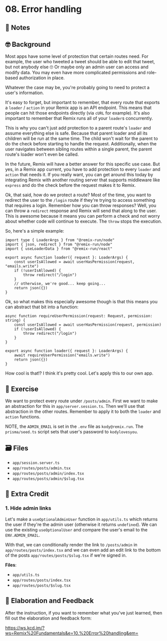 # 08. Error handling

## 📝 Notes

## 🤓 Background

Most apps have some level of protection that certain routes need. For example,
the user who tweeted a tweet should be able to edit that tweet, but not anybody
else 🙄 Or maybe only an admin user can access and modify data. You may even
have more complicated permissions and role-based authorization in place.

Whatever the case may be, you're probably going to need to protect a user's
information.

It's easy to forget, but important to remember, that every route that exports a
`loader` / `action` in your Remix app is an API endpoint. This means that people
can hit those endpoints directly (via `cURL` for example). It's also important
to remember that Remix runs all of your `loader`s concurrently.

This is why you can't just add protection to a parent route's `loader` and
assume everything else is safe. Because that parent loader and all its children
will be run at the same time. The child won't wait for the parent to do the
check before starting to handle the request. Additionally, when the user
navigates between sibling routes within a single parent, the parent route's
loader won't even be called.

In the future, Remix will have a better answer for this specific use case. But
yes, in a Remix app current, you have to add protection to every `loader` and
`action` that needs it. If you really want, you can get around this today by
integrating Remix with another routing server that supports middleware like
`express` and do the check before the request makes it to Remix.

Ok, that said, how do we protect a route? Most of the time, you want to redirect
the user to the `/login` route if they're trying to access something that
requires a login. Remember how you can throw responses? Well, you can throw a
`redirect` response and Remix will send that along to the user. This is awesome
because it means you can perform a check and not worry about whether code will
continue to execute. The `throw` stops the execution.

So, here's a simple example:

```tsx
import type { LoaderArgs } from "@remix-run/node"
import { json, redirect } from "@remix-run/node"
import { useLoaderData } from "@remix-run/react"

export async function loader({ request }: LoaderArgs) {
    const userIsAllowed = await userHasPermission(request, "emails.write")
    if (!userIsAllowed) {
        throw redirect("/login")
    }
    // otherwise, we're good... keep going...
    return json({})
}
```

Ok, so what makes this especially awesome though is that this means you can
abstract that bit into a function:

```tsx
async function requireUserPermission(request: Request, permission: string) {
    const userIsAllowed = await userHasPermission(request, permission)
    if (!userIsAllowed) {
        throw redirect("/login")
    }
}

export async function loader({ request }: LoaderArgs) {
    await requireUserPermission("emails.write")
    return json({})
}
```

How cool is that!? I think it's pretty cool. Let's apply this to our own app.

## 💪 Exercise

We want to protect every route under `/posts/admin`. First we want to make an
abstraction for this in `app/server.session.ts`. Then we'll use that abstraction
in the other routes. Remember to apply it to both the `loader` and `action`
functions.

NOTE, the `ADMIN_EMAIL` is set in the `.env` file as `kody@remix.run`. The
`prisma/seed.ts` script sets that user's password to `kodylovesyou`.

## 🗃 Files

-   `app/session.server.ts`
-   `app/routes/posts/admin.tsx`
-   `app/routes/posts/admin/index.tsx`
-   `app/routes/posts/admin/$slug.tsx`

## 💯 Extra Credit

### 1. Hide admin links

Let's make a `useOptionalAdminUser` function in `app/utils.ts` which returns the
user if they're the admin user (otherwise it returns `undefined`). We can use
the existing `useOptionalUser` and compare the user's email to the
`ENV.ADMIN_EMAIL`.

With that, we can conditionally render the link to `/posts/admin` in
`app/routes/posts/index.tsx` and we can even add an edit link to the bottom of
the posts `app/routes/posts/$slug.tsx` if we're signed in.

**Files**:

-   `app/utils.ts`
-   `app/routes/posts/index.tsx`
-   `app/routes/posts/$slug.tsx`

## 🦉 Elaboration and Feedback

After the instruction, if you want to remember what you've just learned, then
fill out the elaboration and feedback form:

https://ws.kcd.im/?ws=Remix%20Fundamentals&e=10.%20Error%20handling&em=
